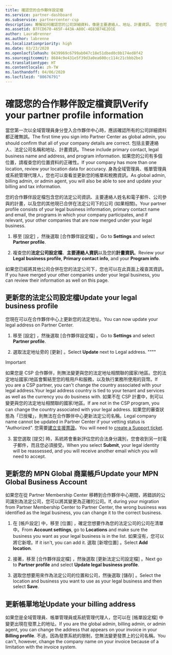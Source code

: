 ```yaml
---
title: 確認您的合作夥伴設定檔
ms.service: partner-dashboard
ms.subservice: partnercenter-csp
description: 瞭解如何確認您的公司詳細資料，像是主要連絡人、地址、計畫資訊。 您也可以更新您的法定和帳單地址。
ms.assetid: B7FCD670-465F-443A-A80C-4E83B74E2D1E
author: LauraBrenner
ms.author: labrenne
ms.localizationpriority: high
ms.date: 03/23/2020
ms.openlocfilehash: 0439969c6799ab047c18e51dbed0c0b174ed8f42
ms.sourcegitcommit: 8684c9e431e5f39d3a0ea600cc114c21cbbb2be3
ms.translationtype: HT
ms.contentlocale: zh-TW
ms.lasthandoff: 04/06/2020
ms.locfileid: "80676791"
---
```

# <a name="verify-your-partner-profile-information"></a><span data-ttu-id="282c3-104">確認您的合作夥伴設定檔資訊</span><span class="sxs-lookup"><span data-stu-id="282c3-104">Verify your partner profile information</span></span>

<span data-ttu-id="282c3-105">當您第一次以全域管理員身分登入合作夥伴中心時，應該確認所有的公司詳細資料都正確無誤。</span><span class="sxs-lookup"><span data-stu-id="282c3-105">The first time you sign into Partner Center as global admin, you should confirm that all of your company details are correct.</span></span> <span data-ttu-id="282c3-106">包括主要連絡人、法定公司名稱和地址、計畫資訊。</span><span class="sxs-lookup"><span data-stu-id="282c3-106">These include primary contact, legal business name and address, and program information.</span></span> <span data-ttu-id="282c3-107">如果您的公司有多個位置，請複查您的位置資料的正確性。</span><span class="sxs-lookup"><span data-stu-id="282c3-107">If your company has more than one location, review your location data for accuracy.</span></span> <span data-ttu-id="282c3-108">身為全域管理員、帳單管理員或系統管理代理人，您也可以查看並更新您的帳單和稅務資訊。</span><span class="sxs-lookup"><span data-stu-id="282c3-108">As global admin, billing admin, or admin agent, you will also be able to see and update your billing and tax information.</span></span>

<span data-ttu-id="282c3-109">您的合作夥伴設定檔包含您的法定公司資訊、主要連絡人姓名和電子郵件、公司參與的計畫，以及您的其他現已合併在法定公司下的公司 (如果相關)。</span><span class="sxs-lookup"><span data-stu-id="282c3-109">Your partner profile consists of your legal business information, primary contact name and email, the programs in which your company participates, and if relevant, your other companies that are now merged under your legal business.</span></span>

1. <span data-ttu-id="282c3-110">移至 [設定]  ，然後選取 [合作夥伴設定檔]  。</span><span class="sxs-lookup"><span data-stu-id="282c3-110">Go to **Settings** and select **Partner profile**.</span></span>

2. <span data-ttu-id="282c3-111">複查您的**法定公司設定檔**、**主要連絡人資訊**以及您的**計畫資訊**。</span><span class="sxs-lookup"><span data-stu-id="282c3-111">Review your **Legal business profile**, **Primary contact info**, and your **Program info**.</span></span>

<span data-ttu-id="282c3-112">如果您已經將其他公司合併在您的法定公司下，您也可以在此頁面上複查其資訊。</span><span class="sxs-lookup"><span data-stu-id="282c3-112">If you have merged your other companies under your legal business, you can review their information as well on this page.</span></span>

## <a name="update-your-legal-business-profile"></a><span data-ttu-id="282c3-113">更新您的法定公司設定檔</span><span class="sxs-lookup"><span data-stu-id="282c3-113">Update your legal business profile</span></span>

<span data-ttu-id="282c3-114">您現在可以在合作夥伴中心上更新您的法定地址。</span><span class="sxs-lookup"><span data-stu-id="282c3-114">You can now update your legal address on Partner Center.</span></span>

1. <span data-ttu-id="282c3-115">移至 [設定]  ，然後選取 [合作夥伴設定檔]  。</span><span class="sxs-lookup"><span data-stu-id="282c3-115">Go to **Settings** and select **Partner profile**.</span></span> 

2. <span data-ttu-id="282c3-116">選取法定地址旁的 [更新]  。</span><span class="sxs-lookup"><span data-stu-id="282c3-116">Select **Update** next to Legal address.</span></span> <span data-ttu-id="282c3-117">""</span><span class="sxs-lookup"><span data-stu-id="282c3-117">""</span></span>

>[!Important]
><span data-ttu-id="282c3-118">如果您是 CSP 合作夥伴，則無法變更與您的法定地址相關聯的國家/地區。您的法定地址國家/地區會繫結至您的租用戶和服務，以及執行業務所使用的貨幣。</span><span class="sxs-lookup"><span data-stu-id="282c3-118">If you are a CSP partner, you can't change the country associated with your legal address.Your legal address country is tied to your tenant and services as well as the currency you do business with.</span></span> <span data-ttu-id="282c3-119">如果不在 CSP 計畫中，則可以變更與您的法定地址相關聯的國家/地區。</span><span class="sxs-lookup"><span data-stu-id="282c3-119">If are not in the CSP program, you can change the country associated with your legal address.</span></span> <span data-ttu-id="282c3-120">如果您的審查狀態為「已授權」，則無法在合作夥伴中心更新法定公司名稱。</span><span class="sxs-lookup"><span data-stu-id="282c3-120">Legal company name cannot be updated in Partner Center if your vetting status is "Authorized".</span></span> <span data-ttu-id="282c3-121">您需要[建立支援票證](https://partner.microsoft.com/en-US/dashboard/support/csp/servicerequests/create?stage=2&topicid=eb74583c-61b3-2124-bffc-00920e0ae772)。</span><span class="sxs-lookup"><span data-stu-id="282c3-121">You will need to [create a Support ticket](https://partner.microsoft.com/en-US/dashboard/support/csp/servicerequests/create?stage=2&topicid=eb74583c-61b3-2124-bffc-00920e0ae772).</span></span>

3. <span data-ttu-id="282c3-122">當您選取 [提交]  時，系統將會重新評估您的合法身分識別，您會收到另一封電子郵件，而且您必須接受。</span><span class="sxs-lookup"><span data-stu-id="282c3-122">When you select **Submit**, your legal identity will be reassessed, and you will receive another email which you will need to accept.</span></span>

## <a name="update-your-mpn-global-business-account"></a><span data-ttu-id="282c3-123">更新您的 MPN Global 商業帳戶</span><span class="sxs-lookup"><span data-stu-id="282c3-123">Update your MPN Global Business Account</span></span>

<span data-ttu-id="282c3-124">如果您在從 Partner Membership Center 移轉到合作夥伴中心期間，將錯誤的公司識別為法定公司，您可以將其變更為正確的公司。</span><span class="sxs-lookup"><span data-stu-id="282c3-124">If, during your migration from Partner Membership Center to Partner Center, the wrong business was identified as the legal business, you can change it to the correct business.</span></span>

1. <span data-ttu-id="282c3-125">在 [帳戶設定]  中，移至 [位置]  ，確定您想要作為您的法定公司的公司在清單中。</span><span class="sxs-lookup"><span data-stu-id="282c3-125">From **Account settings**, go to **Locations** and make sure the business you want as your legal business is in the list.</span></span> <span data-ttu-id="282c3-126">如果沒有，您可以將它新增。</span><span class="sxs-lookup"><span data-stu-id="282c3-126">If it isn't, you can add it.</span></span> <span data-ttu-id="282c3-127">選取 [新增位置]  。</span><span class="sxs-lookup"><span data-stu-id="282c3-127">Select **Add location**.</span></span>

2. <span data-ttu-id="282c3-128">接著，移至 [合作夥伴設定檔]  ，然後選取 [更新法定公司設定檔]  。</span><span class="sxs-lookup"><span data-stu-id="282c3-128">Next go to **Partner profile** and select **Update legal business profile**.</span></span>

3. <span data-ttu-id="282c3-129">選取您想要用來作為法定公司的位置和公司，然後選取 [儲存]  。</span><span class="sxs-lookup"><span data-stu-id="282c3-129">Select the location and business you want to use as your legal business and then select **Save**.</span></span>

## <a name="update-your-billing-address"></a><span data-ttu-id="282c3-130">更新帳單地址</span><span class="sxs-lookup"><span data-stu-id="282c3-130">Update your billing address</span></span>

<span data-ttu-id="282c3-131">如果您是全域管理員、帳單管理員或系統管理代理人，您可以在 [帳單設定檔]  中變更出現在發票上的地址。</span><span class="sxs-lookup"><span data-stu-id="282c3-131">If you are the global admin, billing admin, or admin agent, you can change the address that appears on your invoice in your **Billing profile**.</span></span> <span data-ttu-id="282c3-132">不過，因為發票系統的限制，您無法變更發票上的公司名稱。</span><span class="sxs-lookup"><span data-stu-id="282c3-132">You can't, however, change the company name on your invoice because of a limitation with the invoice system.</span></span>

 


